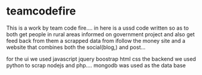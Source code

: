 # teamcodefire
This is a work by team code fire.... in here is a ussd code written so as to both get people in rural areas informed on government project and also get feed back from them
a scrapped data from ifollow the money site and a website that combines both the social(blog,) and post...

for the ui we used javascript jquery boostrap html css
the backend we used python to scrap nodejs and php.... mongodb was used as the data base 
